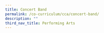 ```yaml
---
title: Concert Band
permalink: /co-curriculum/cca/concert-band/
description: ""
third_nav_title: Performing Arts
---
```


